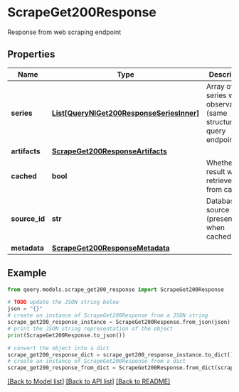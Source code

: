 # ScrapeGet200Response

Response from web scraping endpoint

## Properties

Name | Type | Description | Notes
------------ | ------------- | ------------- | -------------
**series** | [**List[QueryNlGet200ResponseSeriesInner]**](QueryNlGet200ResponseSeriesInner.md) | Array of series with observations (same structure as query endpoints) | 
**artifacts** | [**ScrapeGet200ResponseArtifacts**](ScrapeGet200ResponseArtifacts.md) |  | [optional] 
**cached** | **bool** | Whether this result was retrieved from cache | [optional] 
**source_id** | **str** | Database source ID (present when cached&#x3D;true) | [optional] 
**metadata** | [**ScrapeGet200ResponseMetadata**](ScrapeGet200ResponseMetadata.md) |  | [optional] 

## Example

```python
from qoery.models.scrape_get200_response import ScrapeGet200Response

# TODO update the JSON string below
json = "{}"
# create an instance of ScrapeGet200Response from a JSON string
scrape_get200_response_instance = ScrapeGet200Response.from_json(json)
# print the JSON string representation of the object
print(ScrapeGet200Response.to_json())

# convert the object into a dict
scrape_get200_response_dict = scrape_get200_response_instance.to_dict()
# create an instance of ScrapeGet200Response from a dict
scrape_get200_response_from_dict = ScrapeGet200Response.from_dict(scrape_get200_response_dict)
```
[[Back to Model list]](../README.md#documentation-for-models) [[Back to API list]](../README.md#documentation-for-api-endpoints) [[Back to README]](../README.md)


